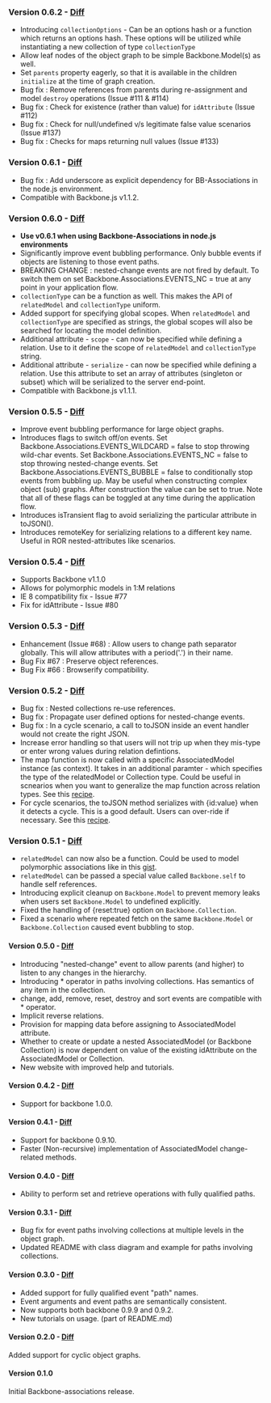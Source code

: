 ### Version 0.6.2 - [Diff](https://github.com/dhruvaray/backbone-associations/compare/v0.6.1...v0.6.2)

* Introducing `collectionOptions` - Can be an options hash or a function which returns an options hash. These options will be utilized while instantiating a new collection of type `collectionType`
* Allow leaf nodes of the object graph to be simple Backbone.Model(s) as well.
* Set `parents` property eagerly, so that it is available in the children `initialize` at the time of graph creation.
* Bug fix : Remove references from parents during re-assignment and model `destroy` operations (Issue #111 & #114)
* Bug fix : Check for existence (rather than value) for `idAttribute` (Issue #112) 
* Bug fix : Check for null/undefined v/s legitimate false value scenarios (Issue #137)
* Bug fix : Checks for maps returning null values (Issue #133)


### Version 0.6.1 - [Diff](https://github.com/dhruvaray/backbone-associations/compare/v0.6.0...v0.6.1)

* Bug fix : Add underscore as explicit dependency for BB-Associations in the node.js environment.
* Compatible with Backbone.js v1.1.2.

### Version 0.6.0 - [Diff](https://github.com/dhruvaray/backbone-associations/compare/v0.5.5...v0.6.0)

* __Use v0.6.1 when using Backbone-Associations in node.js environments__
* Significantly improve event bubbling performance. Only bubble events if objects are listening to those event paths. 
* BREAKING CHANGE : nested-change events are not fired by default. To switch them on set Backbone.Associations.EVENTS_NC = true at any point in your application flow.
* `collectionType` can be a function as well. This makes the API of `relatedModel` and `collectionType` uniform.
* Added support for specifying global scopes. When `relatedModel` and `collectionType` are specified as strings, the global scopes will also be searched for locating the model definition.
* Additional attribute - `scope` - can now be specified while defining a relation. Use to it define the scope of `relatedModel` and `collectionType` string.
* Additional attribute - `serialize` - can now be specified while defining a relation. Use this attribute to set an array of attributes (singleton or subset) which will be serialized to the server end-point. 
* Compatible with Backbone.js v1.1.1.

### Version 0.5.5 - [Diff](https://github.com/dhruvaray/backbone-associations/compare/v0.5.4...v0.5.5)

* Improve event bubbling performance for large object graphs.
* Introduces flags to switch off/on events. Set Backbone.Associations.EVENTS_WILDCARD = false to stop throwing wild-char events. Set Backbone.Associations.EVENTS_NC = false to stop throwing nested-change events. Set Backbone.Associations.EVENTS_BUBBLE = false to conditionally stop events from bubbling up. May be useful when constructing complex object (sub) graphs. After construction the value can be set to true. Note that all of these flags can be toggled at any time during the application flow.
* Introduces isTransient flag to avoid serializing the particular attribute in toJSON().
* Introduces remoteKey for serializing relations to a different key name. Useful in ROR nested-attributes like scenarios.

### Version 0.5.4 - [Diff](https://github.com/dhruvaray/backbone-associations/compare/v0.5.3...v0.5.4)

* Supports Backbone v1.1.0
* Allows for polymorphic models in 1:M relations
* IE 8 compatibility fix - Issue #77
* Fix for idAttribute - Issue #80

### Version 0.5.3 - [Diff](https://github.com/dhruvaray/backbone-associations/compare/v0.5.2...v0.5.3)

* Enhancement (Issue #68) : Allow users to change path separator globally. This will allow attributes with a period('.') in their name.
* Bug Fix #67 : Preserve object references.
* Bug Fix #66 : Browserify compatibility.

### Version 0.5.2 - [Diff](https://github.com/dhruvaray/backbone-associations/compare/v0.5.1...v0.5.2)

* Bug fix : Nested collections re-use references.
* Bug fix : Propagate user defined options for nested-change events.
* Bug fix : In a cycle scenario, a call to toJSON inside an event handler would not create the right JSON.
* Increase error handling so that users will not trip up when they mis-type or enter wrong values during relation defintions.
* The map function is now called with a specific AssociatedModel instance (as context). It takes in an additional paramter - which specifies the type of the relatedModel or Collection type. Could be useful in scnearios when you want to generalize the map function across relation types. See this [recipe](http://dhruvaray.github.io/backbone-associations/recipes.html#tut-map2).
* For cycle scenarios, the toJSON method serializes with {id:value} when it detects a cycle. This is a good default. Users can over-ride if necessary. See this [recipe](http://dhruvaray.github.io/backbone-associations/recipes.html#tut-rev).

### Version 0.5.1 - [Diff](https://github.com/dhruvaray/backbone-associations/compare/v0.5.0...v0.5.1)

* `relatedModel` can now also be a function. Could be used to model polymorphic associations like in this [gist](https://gist.github.com/dhruvaray/5988996).
* `relatedModel` can be passed a special value called `Backbone.self` to handle self references.
* Introducing explicit cleanup on `Backbone.Model` to prevent memory leaks when users set `Backbone.Model` to undefined explicitly.
* Fixed the handling of {reset:true} option on `Backbone.Collection`.
* Fixed a scenario where repeated fetch on the same `Backbone.Model` or `Backbone.Collection` caused event bubbling to stop.


#### Version 0.5.0 - [Diff](https://github.com/dhruvaray/backbone-associations/compare/v0.4.2...v0.5.0)
* Introducing "nested-change" event to allow parents (and higher) to listen to any changes in the hierarchy.
* Introducing * operator in paths involving collections. Has semantics of any item in the collection.
* change, add, remove, reset, destroy and sort events are compatible with * operator.
* Implicit reverse relations.
* Provision for mapping data before assigning to AssociatedModel attribute.
* Whether to create or update a nested AssociatedModel (or Backbone Collection) is now dependent on value of the
existing idAttribute on the AssociatedModel or Collection.
* New website with improved help and tutorials.

#### Version 0.4.2 - [Diff](https://github.com/dhruvaray/backbone-associations/compare/v0.4.1...v0.4.2)
* Support for backbone 1.0.0.

#### Version 0.4.1 - [Diff](https://github.com/dhruvaray/backbone-associations/compare/v0.4.0...v0.4.1)
* Support for backbone 0.9.10.
* Faster (Non-recursive) implementation of AssociatedModel change-related methods.

#### Version 0.4.0 - [Diff](https://github.com/dhruvaray/backbone-associations/compare/v0.3.1...v0.4.0)
* Ability to perform set and retrieve operations with fully qualified paths.

#### Version 0.3.1 - [Diff](https://github.com/dhruvaray/backbone-associations/compare/v0.3.0...v0.3.1)
* Bug fix for event paths involving collections at multiple levels in the object graph.
* Updated README with class diagram and example for paths involving collections.


#### Version 0.3.0 - [Diff](https://github.com/dhruvaray/backbone-associations/compare/v0.2.0...v0.3.0)
* Added support for fully qualified event "path" names.
* Event arguments and event paths are semantically consistent.
* Now supports both backbone 0.9.9 and 0.9.2.
* New tutorials on usage. (part of README.md)


#### Version 0.2.0 - [Diff](https://github.com/dhruvaray/backbone-associations/compare/v0.1.0...v0.2.0)
Added support for cyclic object graphs.

#### Version 0.1.0
Initial Backbone-associations release.

